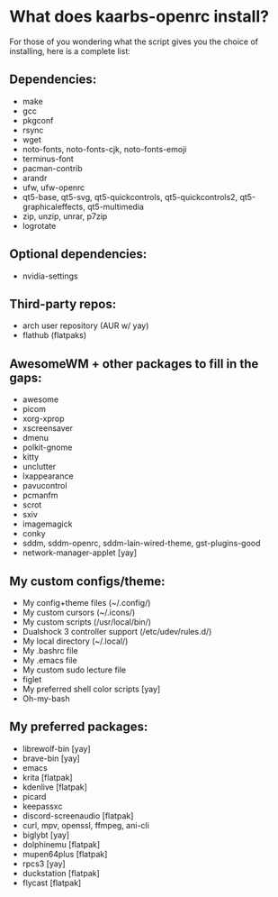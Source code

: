 # What does kaarbs-openrc install?
For those of you wondering what the script gives you the choice of installing, here is a complete list:
## Dependencies:
- make
- gcc
- pkgconf
- rsync
- wget
- noto-fonts, noto-fonts-cjk, noto-fonts-emoji
- terminus-font
- pacman-contrib
- arandr
- ufw, ufw-openrc
- qt5-base, qt5-svg, qt5-quickcontrols, qt5-quickcontrols2, qt5-graphicaleffects, qt5-multimedia
- zip, unzip, unrar, p7zip
- logrotate

## Optional dependencies:
- nvidia-settings

## Third-party repos:
- arch user repository (AUR w/ yay)
- flathub (flatpaks)

## AwesomeWM + other packages to fill in the gaps:
- awesome
- picom
- xorg-xprop
- xscreensaver
- dmenu
- polkit-gnome
- kitty
- unclutter
- lxappearance
- pavucontrol
- pcmanfm
- scrot
- sxiv
- imagemagick
- conky
- sddm, sddm-openrc, sddm-lain-wired-theme, gst-plugins-good
- network-manager-applet [yay]

## My custom configs/theme:
- My config+theme files (~/.config/)
- My custom cursors (~/.icons/)
- My custom scripts (/usr/local/bin/)
- Dualshock 3 controller support (/etc/udev/rules.d/)
- My local directory (~/.local/)
- My .bashrc file
- My .emacs file
- My custom sudo lecture file
- figlet
- My preferred shell color scripts [yay]
- Oh-my-bash

## My preferred packages:
- librewolf-bin [yay]
- brave-bin [yay]
- emacs
- krita [flatpak]
- kdenlive [flatpak]
- picard
- keepassxc
- discord-screenaudio [flatpak]
- curl, mpv, openssl, ffmpeg, ani-cli
- biglybt [yay]
- dolphinemu [flatpak]
- mupen64plus [flatpak]
- rpcs3 [yay]
- duckstation [flatpak]
- flycast [flatpak]
